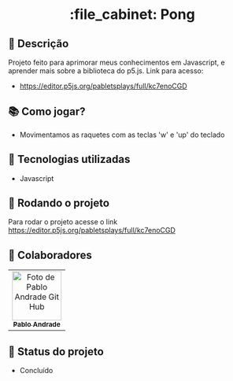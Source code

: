 <h1 align="center">:file_cabinet: Pong</h1>

## :memo: Descrição
Projeto feito para aprimorar meus conhecimentos em Javascript, e aprender mais sobre a biblioteca do p5.js.
Link para acesso:
* https://editor.p5js.org/pabletsplays/full/kc7enoCGD

## :books: Como jogar?
* Movimentamos as raquetes com as teclas 'w' e 'up' do teclado

## :wrench: Tecnologias utilizadas
* Javascript

## :rocket: Rodando o projeto
Para rodar o projeto acesse o link https://editor.p5js.org/pabletsplays/full/kc7enoCGD

## :handshake: Colaboradores
<table>
  <tr>
    <td align="center">
      <a href="http://github.com/tatialveso">
        <img src="https://avatars.githubusercontent.com/u/139282386?v=4" width="100px;" alt="Foto de Pablo Andrade Git Hub"/><br>
        <sub>
          <b>Pablo Andrade</b>
        </sub>
      </a>
    </td>
  </tr>
</table>

## :dart: Status do projeto
* Concluído
